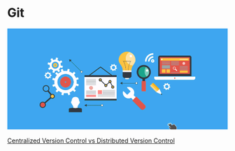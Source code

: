 # Git

![Logo](git.gif)

[Centralized Version Control vs Distributed Version Control](cvc-dvc\README.md)